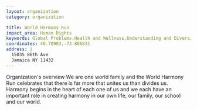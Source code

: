 ```yaml
---
layout: organization
category: organization

title: World Harmony Run
impact_area: Human Rights
keywords: Global Problems,Health and Wellness,Understanding and Diversity
coordinates: 40.70903,-73.806831
address: |
  15035 86th Ave
  Jamaica NY 11432
---
```

Organization's overview
We are one world family and the World Harmony Run celebrates that there is far more that unites us than divides us. Harmony begins in the heart of each one of us and we each have an important role in creating harmony in our own life, our family, our school and our world.